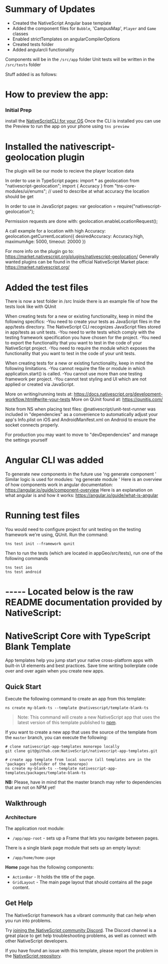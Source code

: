 # Summary of Updates
*  Created the NativeScript Angular base template
*  Added the component files for `Bubble`, 'CampusMap', `Player` and `Game` classes
*  Enabled strictTemplates on angularCompilerOptions
*  Created tests folder
*  Added angularcli functionality

  Components will be in the `/src/app` folder
  Unit tests will be written in the `/src/tests` folder

Stuff added is as follows:

# How to preview the app:
  ### Initial Prep
  install the [NativeScriptCLI for your OS](https://v7.docs.nativescript.org/angular/start/quick-setup)
  Once the CLI is installed you can use the Preview to run the app on your phone using `tns preview`


# Installed the nativescript-geolocation plugin
  The plugin will be our mode to recieve the player location data

  In order to use in TypeScript pages:
    import * as geolocation from "nativescript-geolocation";
    import { Accuracy } from "tns-core-modules/ui/enums"; // used to describe at what accuracy the location should be get

  In order to use in JavaScript pages:
    var geolocation = require("nativescript-geolocation");

  Permission requests are done with:
    geolocation.enableLocationRequest();

  A call example for a location with high Accuracy:
    geolocation.getCurrentLocation({ desiredAccuracy: Accuracy.high, maximumAge: 5000, timeout: 20000 })


For more info on the plugin go to: https://market.nativescript.org/plugins/nativescript-geolocation/
Generally wanted plugins can be found in the official NativeScript Market place: https://market.nativescript.org/


# Added the test files
  There is now a test folder in /src
  Inside there is an example file of how the tests look like with QUnit

  When creating tests for a new or existing functionality, keep in mind the following specifics:
    -You need to create your tests as JavaScript files in the app/tests directory. The NativeScript CLI recognizes JavaScript files stored in app/tests as unit tests.
    -You need to write tests which comply with the testing framework specification you have chosen for the project.
    -You need to export the functionality that you want to test in the code of your NativeScript project.
    -You need to require the module which exposes the functionality that you want to test in the code of your unit tests.

  When creating tests for a new or existing functionality, keep in mind the following limitations.
    -You cannot require the file or module in which application.start() is called.
    -You cannot use more than one testing framework per project.
    -You cannot test styling and UI which are not applied or created via JavaScript.

More on writing/running tests at: https://docs.nativescript.org/development-workflow.html#write-your-tests
More on QUnit found at: https://qunitjs.com/

Note from NS when placing test files:
  @nativescript/unit-test-runner was included in "dependencies" as a convenience to automatically adjust your app's Info.plist on iOS and AndroidManifest.xml on Android to ensure the socket connects properly.

  For production you may want to move to "devDependencies" and manage the settings yourself

# Angular CLI was added
  To generate new components in the future use
    'ng generate component <name>'
  Similar logic is used for modules:
    'ng generate module <name>'
Here is an overview of how components work in angular documentation:
  https://angular.io/guide/component-overview
Here is an explanation on what angular is and how it works:
  https://angular.io/guide/what-is-angular


# Running test files
You would need to configure project for unit testing on the testing framework we're using, QUnit. Run the command:

```
tns test init --framework qunit
```

Then to run the tests (which are located in appGeo/src/tests), run one of the following commands

```
tns test ios
tns test android
```

# ----- Located below is the raw README documentation provided by NativeScript:

# NativeScript Core with TypeScript Blank Template
App templates help you jump start your native cross-platform apps with built-in UI elements and best practices. Save time writing boilerplate code over and over again when you create new apps.

## Quick Start
Execute the following command to create an app from this template:

```
ns create my-blank-ts --template @nativescript/template-blank-ts
```

> Note: This command will create a new NativeScript app that uses the latest version of this template published to [npm](https://www.npmjs.com/package/@nativescript/template-blank-ts).

If you want to create a new app that uses the source of the template from the `master` branch, you can execute the following:

```
# clone nativescript-app-templates monorepo locally
git clone git@github.com:NativeScript/nativescript-app-templates.git

# create app template from local source (all templates are in the 'packages' subfolder of the monorepo)
ns create my-blank-ts --template nativescript-app-templates/packages/template-blank-ts
```

**NB:** Please, have in mind that the master branch may refer to dependencies that are not on NPM yet!

## Walkthrough

### Architecture
The application root module:
- `/app/app-root` - sets up a Frame that lets you navigate between pages.

There is a single blank page module that sets up an empty layout:
- `/app/home/home-page`

**Home** page has the following components:
- `ActionBar` - It holds the title of the page.
- `GridLayout` - The main page layout that should contains all the page content.

## Get Help
The NativeScript framework has a vibrant community that can help when you run into problems.

Try [joining the NativeScript community Discord](https://nativescript.org/discord). The Discord channel is a great place to get help troubleshooting problems, as well as connect with other NativeScript developers.

If you have found an issue with this template, please report the problem in the [NativeScript repository](https://github.com/NativeScript/NativeScript/issues).


